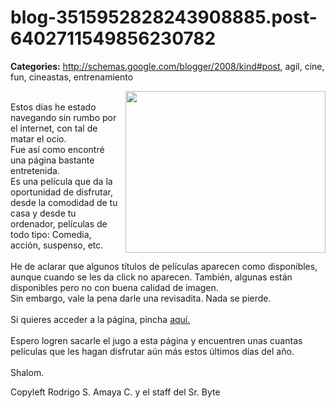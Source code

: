 # blog-3515952828243908885.post-6402711549856230782

**Categories:** http://schemas.google.com/blogger/2008/kind#post, agil, cine, fun, cineastas, entrenamiento

<a onblur="try {parent.deselectBloggerImageGracefully();} catch(e) {}"
      href="http://1.bp.blogspot.com/_JbB9KsZ238w/SVRVHDtyUcI/AAAAAAAAARo/bWA9bVBxAGw/s1600-h/PlayThumbVeoh.jpg"><img
      style="margin: 0pt 0pt 10px 10px; float: right; cursor: pointer; width: 320px; height: 259px;"
      src="http://1.bp.blogspot.com/_JbB9KsZ238w/SVRVHDtyUcI/AAAAAAAAARo/bWA9bVBxAGw/s320/PlayThumbVeoh.jpg"
      alt="" id="BLOGGER_PHOTO_ID_5283941842557227458" border="0" /></a><br />Estos
      días he estado navegando sin rumbo por el internet, con tal de matar el ocio.<br />Fue
      así como encontré una página bastante entretenida.<br />Es una película que da la
      oportunidad de disfrutar, desde la comodidad de tu casa y desde tu ordenador, películas de
      todo tipo: Comedia, acción, suspenso, etc.<br /><br />He de aclarar que algunos
      títulos de películas aparecen como disponibles, aunque cuando se les da click no aparecen.
      También, algunas están disponibles pero no con buena calidad de imagen.<br />Sin
      embargo, vale la pena darle una revisadita. Nada se pierde.<br /><br />Si quieres
      acceder a la página, pincha <a
      href="http://www.dospuntocerovision.com/">aquí.</a><br /><br />Espero
      logren sacarle el jugo a esta página y encuentren unas cuantas películas que les hagan
      disfrutar aún más estos últimos días del año.<br /><br />Shalom.<div
      class="blogger-post-footer">Copyleft Rodrigo S. Amaya C. y el staff del Sr.
      Byte</div>